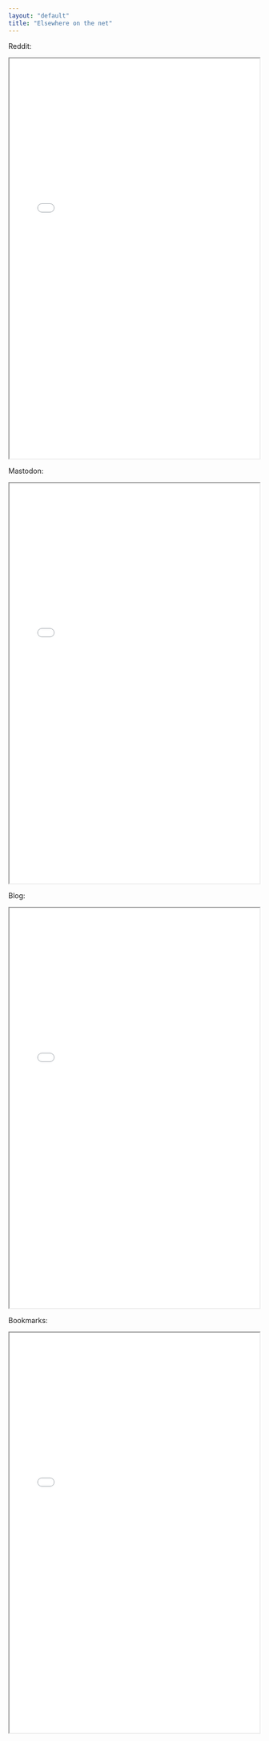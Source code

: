 ```yaml
---
layout: "default"
title: "Elsewhere on the net"
---
```


<!--more-->

Reddit:

<iframe src="//rss.bloople.net/?url=https%3A%2F%2Fwww.reddit.com%2Fuser%2Falex_esc%2F.rss&showtitle=false&type=html" width="500" height="800"></iframe>

Mastodon:

<iframe src="//rss.bloople.net/?url=https%3A%2F%2Fsocial.librem.one%2F%40alexesc.rss&showtitle=false&type=html" width="500" height="800"></iframe>

Blog:

<iframe src="//rss.bloople.net/?url=https%3A%2F%2Falex-esc.github.io%2Fposts%2Ffeed.xml&showtitle=false&type=html" width="500" height="800"></iframe>

Bookmarks:

<iframe src="//rss.bloople.net/?url=https%3A%2F%2Falex-esc.github.io%2Furl%2Ffeed&showtitle=false&striphtml=true&type=html" width="500" height="800"></iframe>

